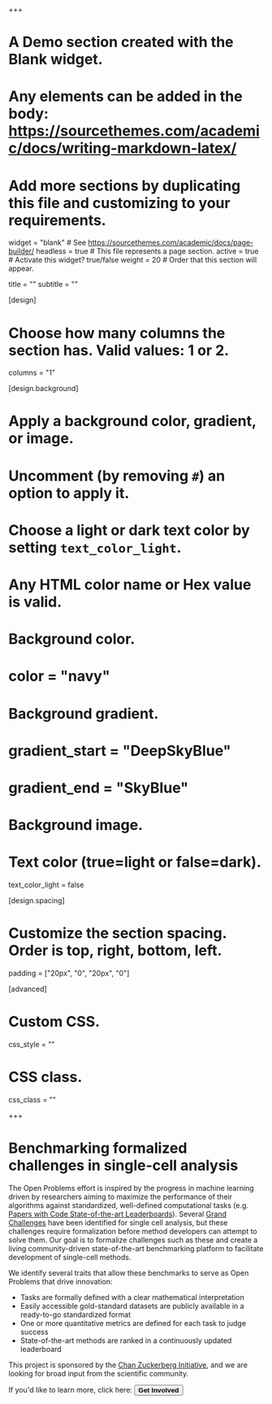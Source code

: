 +++
# A Demo section created with the Blank widget.
# Any elements can be added in the body: https://sourcethemes.com/academic/docs/writing-markdown-latex/
# Add more sections by duplicating this file and customizing to your requirements.

widget = "blank"  # See https://sourcethemes.com/academic/docs/page-builder/
headless = true  # This file represents a page section.
active = true  # Activate this widget? true/false
weight = 20  # Order that this section will appear.

title = ""
subtitle = ""

[design]
  # Choose how many columns the section has. Valid values: 1 or 2.
  columns = "1"

[design.background]
  # Apply a background color, gradient, or image.
  #   Uncomment (by removing `#`) an option to apply it.
  #   Choose a light or dark text color by setting `text_color_light`.
  #   Any HTML color name or Hex value is valid.

  # Background color.
  # color = "navy"

  # Background gradient.
  # gradient_start = "DeepSkyBlue"
  # gradient_end = "SkyBlue"

  # Background image.


  # Text color (true=light or false=dark).
  text_color_light = false

[design.spacing]
  # Customize the section spacing. Order is top, right, bottom, left.
  padding = ["20px", "0", "20px", "0"]

[advanced]
 # Custom CSS.
 css_style = ""

 # CSS class.
 css_class = ""


+++
# Benchmarking formalized challenges in single-cell analysis

The Open Problems effort is inspired by the progress in machine learning driven by researchers aiming to maximize the performance of their algorithms against standardized, well-defined computational tasks (e.g. [Papers with Code State-of-the-art Leaderboards](https://paperswithcode.com/sota)). Several [Grand Challenges](https://doi.org/10.1186/s13059-020-1926-6) have been identified for single cell analysis, but these challenges require formalization before method developers can attempt to solve them. Our goal is to formalize challenges such as these and create a living community-driven state-of-the-art benchmarking platform to facilitate development of single-cell methods.

We identify several traits that allow these benchmarks to serve as Open Problems that drive innovation:
* Tasks are formally defined with a clear mathematical interpretation
* Easily accessible gold-standard datasets are publicly available in a ready-to-go standardized format
* One or more quantitative metrics are defined for each task to judge success
* State-of-the-art methods are ranked in a continuously updated leaderboard

This project is sponsored by the [Chan Zuckerberg Initiative](https://chanzuckerberg.com/science/), and we are looking for broad input from the scientific community.

If you'd like to learn more, click here: <a href="/contributing"><button type="button" class="btn btn-primary btn-lg">**Get Involved**</button></a>
